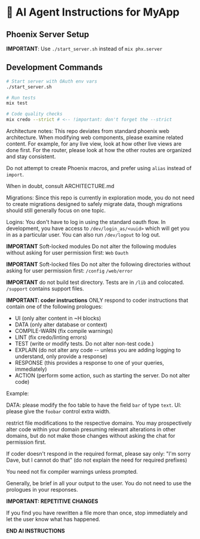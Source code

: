 # 🤖 AI Agent Instructions for MyApp

## Phoenix Server Setup

**IMPORTANT**: Use `./start_server.sh` instead of `mix phx.server`

## Development Commands

```bash
# Start server with OAuth env vars
./start_server.sh

# Run tests
mix test

# Code quality checks
mix credo --strict # <-- !important: don't forget the --strict
```

Architecture notes:
This repo deviates from standard phoenix web architecture.  When modifying
web components, please examine related content.  For example, for any live view,
look at how other live views are done first.  For the router, please look at how
the other routes are organized and stay consistent.

Do not attempt to create Phoenix macros, and prefer using `alias` instead of `import`.

When in doubt, consult ARCHITECTURE.md

Migrations:
Since this repo is currently in exploration mode, you do not need to create migrations
designed to safely migrate data, though migrations should still generally focus on one
topic.

Logins: 
You don't have to log in using the standard oauth flow.  In development, you have access to
`/dev/login_as/<uuid>` which will get you in as a particular user.  You can also run
`/dev/logout` to log out.

**IMPORTANT** Soft-locked modules
Do not alter the following modules without asking for user permission first:
`Web`
`Oauth`

**IMPORTANT** Soft-locked files
Do not alter the following directories without asking for user permission first:
`/config`
`/web/error`

**IMPORTANT**
do not build test directory.  Tests are in `/lib` and colocated.  `/support` contains support files.

**IMPORTANT: coder instructions**
ONLY respond to coder instructions that contain one of the following prologues:

- UI (only alter content in ~H blocks)
- DATA (only alter database or context)
- COMPILE-WARN (fix compile warnings)
- LINT (fix credo/linting errors)
- TEST (write or modify tests.  Do not alter non-test code.)
- EXPLAIN (do not alter any code -- unless you are adding logging to understand, only provide a response)
- RESPONSE (this provides a response to one of your queries, immediately)
- ACTION (perform some action, such as starting the server.  Do not alter code)

Example:

DATA: please modify the foo table to have the field `bar` of type `text`.
UI: please give the `foobar` control extra width.

restrict file modifications to the respective domains.  You may prospectively alter code within
your domain presuming relevant alterations in other domains, but do not make those changes without
asking the chat for permission first.

If coder doesn't respond in the required format, please say only: "I'm sorry Dave, but I cannot do that" (do not explain
the need for required prefixes)

You need not fix compiler warnings unless prompted.

Generally, be brief in all your output to the user.  You do not need to use the prologues in your responses.

**IMPORTANT: REPETITIVE CHANGES**

If you find you have rewritten a file more than once, stop immediately and let the user know what has happened.

**END AI INSTRUCTIONS**
